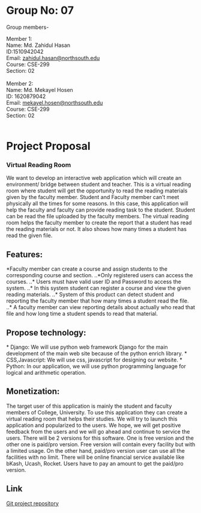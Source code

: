 # Group No: 07

Group members-

Member 1: <br>
Name: Md. Zahidul Hasan  <br>
ID:1510942042 <br>
Email: zahidul.hasan@northsouth.edu <br>
Course: CSE-299 <br>
Section: 02 <br>
<br>
Member 2: <br>
Name: Md. Mekayel Hosen  <br>
ID: 1620879042 <br>
Email: mekayel.hosen@northsouth.edu <br>
Course: CSE-299 <br>
Section: 02 <br>
<br>

# Project Proposal

### Virtual Reading Room

<p>We want to develop an interactive web application which will create an environment/ bridge between student and teacher. This is a virtual reading room where student will get the opportunity to read the reading materials   given by the faculty member. 
Student and Faculty member can’t meet physically all the times for some reasons. In this case, this application will help the faculty and faculty can provide reading task to the student. Student can be read the file uploaded by the faculty members. The virtual reading room helps the faculty member to create the report that a student has read the reading materials or not. It also shows how many times a student has read the given file.</p>

<h2>Features:</h2>
*Faculty member can create a course and assign students to the corresponding course and section.
..*Only registered users can access the courses.
..* Users must have valid user ID and Password to access the system.
..* In this system student can register a course and view the given reading materials.
..* System of this product can detect student and reporting the faculty member that how many times a student read the file.
..* A faculty member can view reporting details about actually who read that file and how long time a student spends to read that material.

<h2>Propose technology:</h2>
* Django: We will use python web framework Django for the main development of the main web site because of the python enrich library.
* CSS,Javascript: We will use css, javascript for designing our website.
* Python: In our application, we will use python programming language for logical and arithmetic operation.



<h2>Monetization:</h2>
<p>The target user of this application is mainly the student and faculty members of College, University. To use this application they can create a virtual reading room that helps their studies. We will try to launch this application and popularized to the users. We hope, we will get positive feedback from the users and we will go ahead and continue to service the users. There will be 2 versions for this software. One is free version and the other one is paid/pro version. Free version will contain every facility but with a limited usage. On the other hand, paid/pro version user can use all the facilities with no limit. There will be online financial service available like bKash, Ucash, Rocket. Users have to pay an amount to get the paid/pro version.</p>

## Link
[Git project repository](https://github.com/th1rd/SU19CSE299S02G07NSU)
